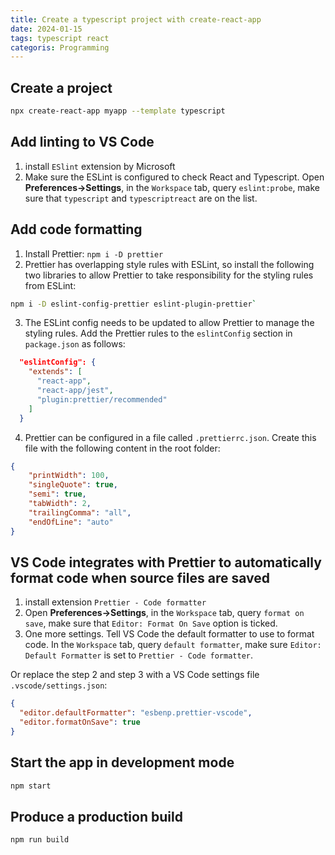 ```yaml
---
title: Create a typescript project with create-react-app
date: 2024-01-15
tags: typescript react
categoris: Programming
---
```


## Create a project

```bash
npx create-react-app myapp --template typescript
```

## Add linting to VS Code

1.  install `ESlint` extension by Microsoft
2. Make sure the ESLint is configured to check React and Typescript. Open **Preferences->Settings**, in the `Workspace` tab, query `eslint:probe`,  make sure that `typescript` and `typescriptreact` are on the list.

## Add code formatting

1. Install Prettier: `npm i -D prettier`
2. Prettier has overlapping style rules with ESLint, so install the following two libraries to allow Prettier to take responsibility for the styling rules from ESLint:

```bash
npm i -D eslint-config-prettier eslint-plugin-prettier`
```

3. The ESLint config needs to be updated to allow Prettier to manage the styling rules. Add the Prettier rules to the `eslintConfig` section in `package.json` as follows:

```json
  "eslintConfig": {
    "extends": [
      "react-app",
      "react-app/jest",
      "plugin:prettier/recommended"
    ]
  }
```

4. Prettier can be configured in a file called `.prettierrc.json`. Create this file with the following content in the root folder:

```json
{
    "printWidth": 100,
    "singleQuote": true,
    "semi": true,
    "tabWidth": 2,
    "trailingComma": "all",
    "endOfLine": "auto"
}
```

## VS Code integrates with Prettier to automatically format code when source files are saved

1. install extension `Prettier - Code formatter`
2. Open **Preferences->Settings**, in the `Workspace` tab, query `format on save`,  make sure that `Editor: Format On Save` option is ticked.
3. One more settings. Tell VS Code the default formatter to use to format code. In the `Workspace` tab, query `default formatter`, make sure `Editor: Default Formatter` is set to `Prettier - Code formatter`.

 Or replace the step 2 and step 3 with a VS Code settings file `.vscode/settings.json`:

```json
{
  "editor.defaultFormatter": "esbenp.prettier-vscode",
  "editor.formatOnSave": true
}
```

## Start the app in development mode

```bash
npm start
```

## Produce a production build

```bash
npm run build
```